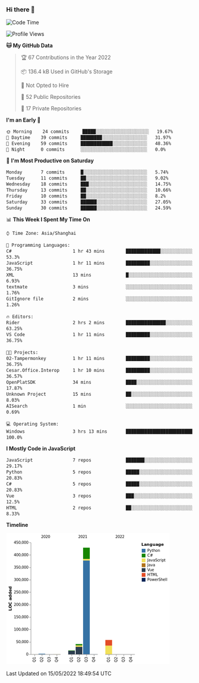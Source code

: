 ### Hi there 👋
<!--START_SECTION:waka-->
![Code Time](http://img.shields.io/badge/Code%20Time-0%20secs-blue)

![Profile Views](http://img.shields.io/badge/Profile%20Views-1-blue)

**🐱 My GitHub Data** 

> 🏆 67 Contributions in the Year 2022
 > 
> 📦 136.4 kB Used in GitHub's Storage 
 > 
> 🚫 Not Opted to Hire
 > 
> 📜 52 Public Repositories 
 > 
> 🔑 17 Private Repositories  
 > 
**I'm an Early 🐤** 

```text
🌞 Morning    24 commits     █████░░░░░░░░░░░░░░░░░░░░   19.67% 
🌆 Daytime    39 commits     ████████░░░░░░░░░░░░░░░░░   31.97% 
🌃 Evening    59 commits     ████████████░░░░░░░░░░░░░   48.36% 
🌙 Night      0 commits      ░░░░░░░░░░░░░░░░░░░░░░░░░   0.0%

```
📅 **I'm Most Productive on Saturday** 

```text
Monday       7 commits      █░░░░░░░░░░░░░░░░░░░░░░░░   5.74% 
Tuesday      11 commits     ██░░░░░░░░░░░░░░░░░░░░░░░   9.02% 
Wednesday    18 commits     ███░░░░░░░░░░░░░░░░░░░░░░   14.75% 
Thursday     13 commits     ██░░░░░░░░░░░░░░░░░░░░░░░   10.66% 
Friday       10 commits     ██░░░░░░░░░░░░░░░░░░░░░░░   8.2% 
Saturday     33 commits     ██████░░░░░░░░░░░░░░░░░░░   27.05% 
Sunday       30 commits     ██████░░░░░░░░░░░░░░░░░░░   24.59%

```


📊 **This Week I Spent My Time On** 

```text
⌚︎ Time Zone: Asia/Shanghai

💬 Programming Languages: 
C#                       1 hr 43 mins        █████████████░░░░░░░░░░░░   53.3% 
JavaScript               1 hr 11 mins        █████████░░░░░░░░░░░░░░░░   36.75% 
XML                      13 mins             █░░░░░░░░░░░░░░░░░░░░░░░░   6.93% 
textmate                 3 mins              ░░░░░░░░░░░░░░░░░░░░░░░░░   1.76% 
GitIgnore file           2 mins              ░░░░░░░░░░░░░░░░░░░░░░░░░   1.26%

🔥 Editors: 
Rider                    2 hrs 2 mins        ███████████████░░░░░░░░░░   63.25% 
VS Code                  1 hr 11 mins        █████████░░░░░░░░░░░░░░░░   36.75%

🐱‍💻 Projects: 
02-Tampermonkey          1 hr 11 mins        █████████░░░░░░░░░░░░░░░░   36.75% 
Cesar.Office.Interop     1 hr 10 mins        █████████░░░░░░░░░░░░░░░░   36.57% 
OpenPlatSDK              34 mins             ████░░░░░░░░░░░░░░░░░░░░░   17.87% 
Unknown Project          15 mins             ██░░░░░░░░░░░░░░░░░░░░░░░   8.03% 
AISearch                 1 min               ░░░░░░░░░░░░░░░░░░░░░░░░░   0.69%

💻 Operating System: 
Windows                  3 hrs 13 mins       █████████████████████████   100.0%

```

**I Mostly Code in JavaScript** 

```text
JavaScript               7 repos             ███████░░░░░░░░░░░░░░░░░░   29.17% 
Python                   5 repos             █████░░░░░░░░░░░░░░░░░░░░   20.83% 
C#                       5 repos             █████░░░░░░░░░░░░░░░░░░░░   20.83% 
Vue                      3 repos             ███░░░░░░░░░░░░░░░░░░░░░░   12.5% 
HTML                     2 repos             ██░░░░░░░░░░░░░░░░░░░░░░░   8.33%

```


**Timeline**

![Chart not found](https://raw.githubusercontent.com/cesaryuan/cesaryuan/main/charts/bar_graph.png) 


 Last Updated on 15/05/2022 18:49:54 UTC
<!--END_SECTION:waka-->

<!--
**cesaryuan/Cesaryuan** is a ✨ _special_ ✨ repository because its `README.md` (this file) appears on your GitHub profile.

Here are some ideas to get you started:

- 🔭 I’m currently working on ...
- 🌱 I’m currently learning ...
- 👯 I’m looking to collaborate on ...
- 🤔 I’m looking for help with ...
- 💬 Ask me about ...
- 📫 How to reach me: ...
- 😄 Pronouns: ...
- ⚡ Fun fact: ...
-->
